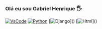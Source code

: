 ### Olá eu sou Gabriel Henrique 🖐️


[![VsCode](https://img.shields.io/badge/Made%20for-VSCode-1f425f.svg)]()
[![Python](https://img.shields.io/badge/Python-3776AB?style=for-the-badge&logo=python&logoColor=white)]()
[![Django]([https://img.shields.io/badge/Python-3776AB?style=for-the-badge&logo=python&logoColor=white](https://img.shields.io/badge/Django-092E20?style=for-the-badge&logo=django&logoColor=white))]()
[![Html]([https://img.shields.io/badge/Python-3776AB?style=for-the-badge&logo=python&logoColor=white](https://img.shields.io/badge/HTML-239120?style=for-the-badge&logo=html5&logoColor=white))]()
